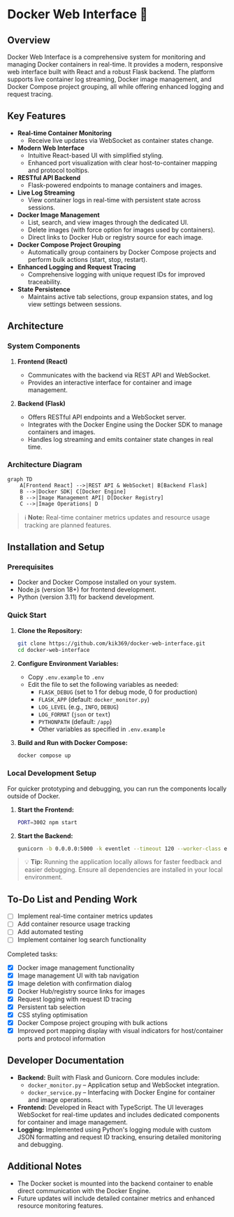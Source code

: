 # Docker Web Interface 🐳

## Overview

Docker Web Interface is a comprehensive system for monitoring and managing Docker containers in real-time. It provides a modern, responsive web interface built with React and a robust Flask backend. The platform supports live container log streaming, Docker image management, and Docker Compose project grouping, all while offering enhanced logging and request tracing.

## Key Features

-   **Real-time Container Monitoring**
    -   Receive live updates via WebSocket as container states change.
-   **Modern Web Interface**
    -   Intuitive React-based UI with simplified styling.
    -   Enhanced port visualization with clear host-to-container mapping and protocol tooltips.
-   **RESTful API Backend**
    -   Flask-powered endpoints to manage containers and images.
-   **Live Log Streaming**
    -   View container logs in real-time with persistent state across sessions.
-   **Docker Image Management**
    -   List, search, and view images through the dedicated UI.
    -   Delete images (with force option for images used by containers).
    -   Direct links to Docker Hub or registry source for each image.
-   **Docker Compose Project Grouping**
    -   Automatically group containers by Docker Compose projects and perform bulk actions (start, stop, restart).
-   **Enhanced Logging and Request Tracing**
    -   Comprehensive logging with unique request IDs for improved traceability.
-   **State Persistence**
    -   Maintains active tab selections, group expansion states, and log view settings between sessions.

## Architecture

### System Components

1. **Frontend (React)**

    - Communicates with the backend via REST API and WebSocket.
    - Provides an interactive interface for container and image management.

2. **Backend (Flask)**
    - Offers RESTful API endpoints and a WebSocket server.
    - Integrates with the Docker Engine using the Docker SDK to manage containers and images.
    - Handles log streaming and emits container state changes in real time.

### Architecture Diagram

```mermaid
graph TD
    A[Frontend React] -->|REST API & WebSocket| B[Backend Flask]
    B -->|Docker SDK| C[Docker Engine]
    B -->|Image Management API| D[Docker Registry]
    C -->|Image Operations| D
```

> ℹ️ **Note:** Real-time container metrics updates and resource usage tracking are planned features.

## Installation and Setup

### Prerequisites

-   Docker and Docker Compose installed on your system.
-   Node.js (version 18+) for frontend development.
-   Python (version 3.11) for backend development.

### Quick Start

1. **Clone the Repository:**

    ```bash
    git clone https://github.com/kik369/docker-web-interface.git
    cd docker-web-interface
    ```

2. **Configure Environment Variables:**

    - Copy `.env.example` to `.env`
    - Edit the file to set the following variables as needed:
        - `FLASK_DEBUG` (set to 1 for debug mode, 0 for production)
        - `FLASK_APP` (default: `docker_monitor.py`)
        - `LOG_LEVEL` (e.g., `INFO`, `DEBUG`)
        - `LOG_FORMAT` (`json` or `text`)
        - `PYTHONPATH` (default: `/app`)
        - Other variables as specified in `.env.example`

3. **Build and Run with Docker Compose:**

    ```bash
    docker compose up
    ```

### Local Development Setup

For quicker prototyping and debugging, you can run the components locally outside of Docker.

1. **Start the Frontend:**

    ```bash
    PORT=3002 npm start
    ```

2. **Start the Backend:**

    ```bash
    gunicorn -b 0.0.0.0:5000 -k eventlet --timeout 120 --worker-class eventlet --workers 1 --reload docker_monitor:app
    ```

> 💡 **Tip:** Running the application locally allows for faster feedback and easier debugging. Ensure all dependencies are installed in your local environment.

## To-Do List and Pending Work

-   [ ] Implement real-time container metrics updates
-   [ ] Add container resource usage tracking
-   [ ] Add automated testing
-   [ ] Implement container log search functionality

Completed tasks:

-   [x] Docker image management functionality
-   [x] Image management UI with tab navigation
-   [x] Image deletion with confirmation dialog
-   [x] Docker Hub/registry source links for images
-   [x] Request logging with request ID tracing
-   [x] Persistent tab selection
-   [x] CSS styling optimisation
-   [x] Docker Compose project grouping with bulk actions
-   [x] Improved port mapping display with visual indicators for host/container ports and protocol information

## Developer Documentation

-   **Backend:** Built with Flask and Gunicorn. Core modules include:
    -   `docker_monitor.py` – Application setup and WebSocket integration.
    -   `docker_service.py` – Interfacing with Docker Engine for container and image operations.
-   **Frontend:** Developed in React with TypeScript. The UI leverages WebSocket for real-time updates and includes dedicated components for container and image management.
-   **Logging:** Implemented using Python's logging module with custom JSON formatting and request ID tracking, ensuring detailed monitoring and debugging.

## Additional Notes

-   The Docker socket is mounted into the backend container to enable direct communication with the Docker Engine.
-   Future updates will include detailed container metrics and enhanced resource monitoring features.

